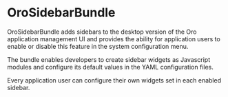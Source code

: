 # OroSidebarBundle

OroSidebarBundle adds sidebars to the desktop version of the Oro application management UI and provides the ability for application users to enable or disable this feature in the system configuration menu.

The bundle enables developers to create sidebar widgets as Javascript modules and configure its default values in the YAML configuration files.

Every application user can configure their own widgets set in each enabled sidebar.

